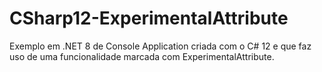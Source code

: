 # CSharp12-ExperimentalAttribute
Exemplo em .NET 8 de Console Application criada com o C# 12 e que faz uso de uma funcionalidade marcada com ExperimentalAttribute.

